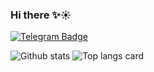 ### Hi there ✨☀ 

[![Telegram Badge](https://img.shields.io/badge/-Telegram-0088cc?style=flat-square&logo=Telegram&logoColor=white)](https://t.me/k_ira_18)

![Github stats](https://github-readme-stats.vercel.app/api?username=kpirap18&theme=gotham&show_icons=true&count_private=true)
![Top langs card](https://github-readme-stats.vercel.app/api/top-langs/?username=kpirap18&theme=gotham&layout=compact)

<!-- ![C](https://img.shields.io/badge/c-%23000000.svg?&style=for-the-badge&logo=rust&logoColor=white)
![Python](https://img.shields.io/badge/python%20-%2300599C.svg?&style=for-the-badge&logo=c%2B%2B&ogoColor=white)
![C++](https://img.shields.io/badge/c++%20-%2300599C.svg?&style=for-the-badge&logo=c%2B%2B&ogoColor=blue)
-->


<!--
**kpirap18/kpirap18** is a ✨ _special_ ✨ repository because its `README.md` (this file) appears on your GitHub profile.

Here are some ideas to get you started:

- 🔭 I’m currently working on ...
- 🌱 I’m currently learning ...
- 👯 I’m looking to collaborate on ...
- 🤔 I’m looking for help with ...
- 💬 Ask me about ...
- 📫 How to reach me: ...
- 😄 Pronouns: ...
- ⚡ Fun fact: ...
-->
